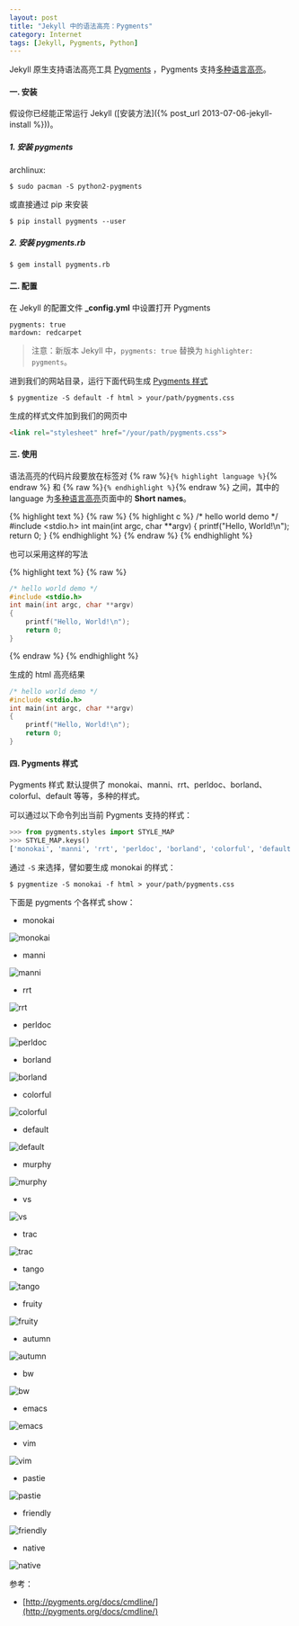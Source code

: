 ```yaml
---
layout: post
title: "Jekyll 中的语法高亮：Pygments"
category: Internet
tags: [Jekyll, Pygments, Python]
---
```


Jekyll 原生支持语法高亮工具 [Pygments](http://pygments.org/) ，Pygments 支持[多种语言高亮](http://pygments.org/docs/lexers/)。

#### 一. 安装

假设你已经能正常运行 Jekyll ([安装方法]({% post_url 2013-07-06-jekyll-install %}))。

##### 1. 安装 pygments

archlinux:

    $ sudo pacman -S python2-pygments

或直接通过 pip 来安装

    $ pip install pygments --user

<!-- more -->
##### 2. 安装 pygments.rb

    $ gem install pygments.rb

#### 二. 配置

在 Jekyll 的配置文件 **_config.yml** 中设置打开 Pygments

    pygments: true
    mardown: redcarpet

> 注意：新版本 Jekyll 中，`pygments: true` 替换为 `highlighter: pygments`。

进到我们的网站目录，运行下面代码生成 [Pygments 样式](#pygments)

    $ pygmentize -S default -f html > your/path/pygments.css

生成的样式文件加到我们的网页中

```html
<link rel="stylesheet" href="/your/path/pygments.css">
```

#### 三. 使用

语法高亮的代码片段要放在标签对 {% raw %}`{% highlight language %}`{% endraw %} 和 {% raw %}`{% endhighlight %}`{% endraw %} 之间，其中的 language 为[多种语言高亮](http://pygments.org/docs/lexers/)页面中的 **Short names**。

{% highlight text %}
{% raw %}
{% highlight c %}
/* hello world demo */
#include <stdio.h>
int main(int argc, char **argv)
{
    printf("Hello, World!\n");
    return 0;
}
{% endhighlight %}
{% endraw %}
{% endhighlight %}

也可以采用这样的写法

{% highlight text %}
{% raw %}
```c
/* hello world demo */
#include <stdio.h>
int main(int argc, char **argv)
{
    printf("Hello, World!\n");
    return 0;
}
```
{% endraw %}
{% endhighlight %}

生成的 html 高亮结果

```c
/* hello world demo */
#include <stdio.h>
int main(int argc, char **argv)
{
    printf("Hello, World!\n");
    return 0;
}
```

#### 四. Pygments 样式

<span id=pygments>Pygments 样式</span> 默认提供了 monokai、manni、rrt、perldoc、borland、colorful、default 等等，多种的样式。

可以通过以下命令列出当前 Pygments 支持的样式：

```python
>>> from pygments.styles import STYLE_MAP
>>> STYLE_MAP.keys()
['monokai', 'manni', 'rrt', 'perldoc', 'borland', 'colorful', 'default', 'murphy', 'vs', 'trac', 'tango', 'fruity', 'autumn', 'bw', 'emacs', 'vim', 'pastie', 'friendly', 'native']
```

通过 `-S` 来选择，譬如要生成 monokai 的样式：

    $ pygmentize -S monokai -f html > your/path/pygments.css

下面是 pygments 个各样式 show：

- monokai

![monokai](//cdn.09hd.com/images/2013/08/pygments-monokai.png)

- manni

![manni](//cdn.09hd.com/images/2013/08/pygments-manni.png)

- rrt

![rrt](//cdn.09hd.com/images/2013/08/pygments-rrt.png)

- perldoc

![perldoc](//cdn.09hd.com/images/2013/08/pygments-perldoc.png)

- borland

![borland](//cdn.09hd.com/images/2013/08/pygments-borland.png)

- colorful

![colorful](//cdn.09hd.com/images/2013/08/pygments-colorful.png)

- default

![default](//cdn.09hd.com/images/2013/08/pygments-default.png)

- murphy

![murphy](//cdn.09hd.com/images/2013/08/pygments-murphy.png)

- vs

![vs](//cdn.09hd.com/images/2013/08/pygments-vs.png)

- trac

![trac](//cdn.09hd.com/images/2013/08/pygments-trac.png)

- tango

![tango](//cdn.09hd.com/images/2013/08/pygments-tango.png)

- fruity

![fruity](//cdn.09hd.com/images/2013/08/pygments-fruity.png)

- autumn

![autumn](//cdn.09hd.com/images/2013/08/pygments-autumn.png)

- bw

![bw](//cdn.09hd.com/images/2013/08/pygments-bw.png)

- emacs

![emacs](//cdn.09hd.com/images/2013/08/pygments-emacs.png)

- vim

![vim](//cdn.09hd.com/images/2013/08/pygments-vim.png)

- pastie

![pastie](//cdn.09hd.com/images/2013/08/pygments-pastie.png)

- friendly

![friendly](//cdn.09hd.com/images/2013/08/pygments-friendly.png)

- native

![native](//cdn.09hd.com/images/2013/08/pygments-native.png)

参考：

* [http://pygments.org/docs/cmdline/](http://pygments.org/docs/cmdline/)
